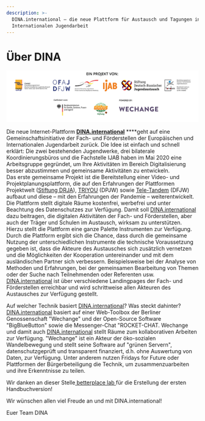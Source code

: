 ```yaml
---
description: >-
  DINA.international – die neue Plattform für Austausch und Tagungen in der
  Internationalen Jugendarbeit
---
```


# Über DINA

![](.gitbook/assets/gitbook_logo_abbinder_de.jpg)

Die neue Internet-Plattform [**DINA.international**](https://dina.international) ****geht auf eine Gemeinschaftsinitiative der Fach- und Förderstellen der Europäischen und Internationalen Jugendarbeit zurück. Die Idee ist einfach und schnell erklärt: Die zwei bestehenden Jugendwerke, drei bilaterale Koordinierungsbüros und die Fachstelle IJAB haben im Mai 2020 eine Arbeitsgruppe gegründet, um Ihre Aktivitäten im Bereich Digitalisierung besser abzustimmen und gemeinsame Aktivitäten zu entwickeln.   
Das erste gemeinsame Projekt ist die Bereitstellung einer Video- und Projektplanungsplattform, die auf den Erfahrungen der Plattformen Projektwelt  \([Stiftung DRJA](https://projektwelt.drja.de)\), [TRIYOU](https://triyou.dpjw.org/) \(DPJW\) sowie [Tele-Tandem](https://www.tele-tandem.net/) \(DFJW\) aufbaut und diese – mit den Erfahrungen der Pandemie – weiterentwickelt. Die Plattform stellt digitale Räume kostenfrei, werbefrei und unter Beachtung des Datenschutzes zur Verfügung. Damit soll [DINA.international](https://dina.international) dazu beitragen, die digitalen Aktivitäten der Fach- und Förderstellen, aber auch der Träger und Schulen im Austausch, wirksam zu unterstützen. Hierzu stellt die Plattform eine ganze Palette Instrumenten zur Verfügung. Durch die Plattform ergibt sich die Chance, dass durch die gemeinsame Nutzung der unterschiedlichen Instrumente die technische Voraussetzung gegeben ist, dass die Akteure des Austausches sich zusätzlich vernetzen und die Möglichkeiten der Kooperation untereinander und mit dem ausländischen Partner sich verbessern. Beispielsweise bei der Analyse von Methoden und Erfahrungen, bei der gemeinsamen Bearbeitung von Themen oder der Suche nach Teilnehmenden oder Referenten usw. [DINA.international](https://dina.international)  ist über verschiedene Landingpages der Fach- und Förderstellen erreichbar und wird schrittweise allen Akteuren des Austausches zur Verfügung gestellt.

Auf welcher Technik basiert [DINA.international](https://dina.international)? Was steckt dahinter? [DINA.international](https://dina.international) basiert auf einer Web-Toolbox der Berliner Genossenschaft "Wechange" und der Open-Source Software "BigBlueButton" sowie die Messenger-Chat "ROCKET-CHAT. Wechange und damit auch [DINA.international](https://dina.international)  stellt Räume zum kollaborativen Arbeiten zur Verfügung. "Wechange" ist ein Akteur der öko-sozialen Wandelbewegung und stellt seine Software auf "grünen Servern", datenschutzgeprüft und transparent finanziert, d.h. ohne Auswertung von Daten, zur Verfügung. Unter anderem nutzen Fridays for Future oder Plattformen der Bürgerbeteiligung die Technik, um zusammenzuarbeiten und ihre Erkenntnisse zu teilen.

Wir danken an dieser Stelle[ betterplace lab ](https://www.betterplace-lab.org/)für die Erstellung der ersten Handbuchversion!

Wir wünschen allen viel Freude an und mit DINA.international!  
  
Euer Team DINA 

